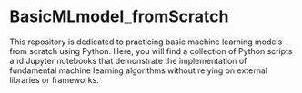 # BasicMLmodel_fromScratch
This repository is dedicated to practicing basic machine learning models from scratch using Python. Here, you will find a collection of Python scripts and Jupyter notebooks that demonstrate the implementation of fundamental machine learning algorithms without relying on external libraries or frameworks.
